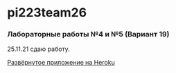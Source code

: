 # pi223team26
### Лабораторные работы №4 и №5 (Вариант 19)
25.11.21 сдаю работу.

[Развёрнутое приложение на Heroku](https://pi223team26.herokuapp.com/)
